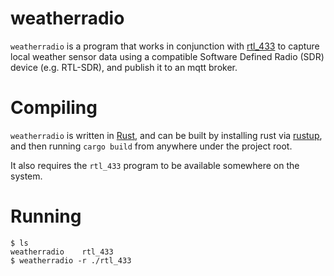 # weatherradio

`weatherradio` is a program that works in conjunction with [rtl_433](https://github.com/merbanan/rtl_433)
to capture local weather sensor data using a compatible Software
Defined Radio (SDR) device (e.g. RTL-SDR), and publish it to an mqtt broker.

# Compiling

`weatherradio` is written in [Rust](https://www.rust-lang.org/),
and can be built by installing rust via [rustup](https://rustup.rs/),
and then running `cargo build` from anywhere under the project root.

It also requires the `rtl_433` program to be available somewhere on
the system.

# Running

```
$ ls
weatherradio	rtl_433
$ weatherradio -r ./rtl_433
```
